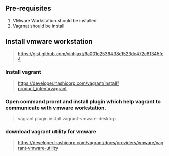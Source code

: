 ## Pre-requisites
1. VMware Workstation should be installed
2. Vagrnat should be install

## Install vmware workstation

> https://gist.github.com/vinhjaxt/6a001e2536438e1523dc472c81345fc4

### Install vagrant

> https://developer.hashicorp.com/vagrant/install?product_intent=vagrant

### Open command promt and install plugin which help vagrant to communicate with vmware workstation.
> vagrant plugin install vagrant-vmware-desktop

### download vagrant utility for vmware
> https://developer.hashicorp.com/vagrant/docs/providers/vmware/vagrant-vmware-utility

